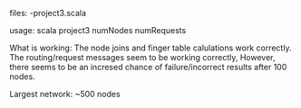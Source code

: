 files:
-project3.scala

usage:
scala project3 numNodes numRequests


What is working:
The node joins and finger table calulations work correctly. 
The routing/request messages seem to be working correctly, However, there seems to be an incresed chance of failure/incorrect results after 100 nodes. 

Largest network:
~500 nodes


